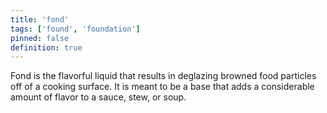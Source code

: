 ```yaml
---
title: 'fond'
tags: ['found', 'foundation']
pinned: false
definition: true
---
```


Fond is the flavorful liquid that results in deglazing browned food particles off of a cooking surface. It is meant to be a base that adds a considerable amount of flavor to a sauce, stew, or soup.
